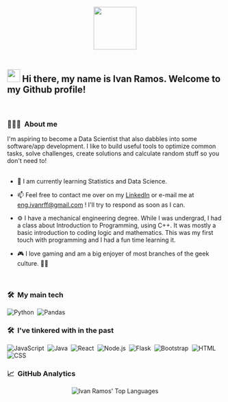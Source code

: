 <br/>
<div id="header" align="center">
  <img src="https://media.giphy.com/media/M9gbBd9nbDrOTu1Mqx/giphy.gif" width="100"/>
</div>
</br>

<h2><img src="https://github.com/abdoachhoubi/abdoachhoubi/blob/main/gifs/Hi.gif" width="30"> Hi there, my name is Ivan Ramos. Welcome to my Github profile!</h2>
<br/>

### 👨🏻‍💻 &nbsp;About me

I'm aspiring to become a Data Scientist that also dabbles into some software/app development. I like to build useful tools to optimize common tasks, solve challenges, create solutions and calculate random stuff so you don't need to!
<br/>
<br/>

<!-- - 🔭 Currently working on -->

- 🌱 I am currently learning Statistics and Data Science.
<!-- - 👯 I’m looking to collaborate on ... -->
<!-- - 🤔 I’m looking for help with ... -->
<!-- - 💬 Ask me about ... -->
- 📫 Feel free to contact me over on my [LinkedIn](https://www.linkedin.com/in/ivanrff/) or e-mail me at eng.ivanrff@gmail.com ! I'll try to respond as soon as I can.

- ⚙️ I have a mechanical engineering degree. While I was undergrad, I had a class about Introduction to Programming, using C++. It was mostly a basic introduction to coding logic and mathematics. This was my first touch with programming and I had a fun time learning it.

- 🎮 I love gaming and am a big enjoyer of most branches of the geek culture. 🧙‍♂️
<br/>

### 🛠 &nbsp;My main tech

![Python](https://img.shields.io/badge/-Python-1A3057?style=flat&logo=python)&nbsp;
![Pandas](https://img.shields.io/badge/-Pandas-1A3057?style=flat&logo=pandas)&nbsp;

### 🛠 &nbsp;I've tinkered with in the past

![JavaScript](https://img.shields.io/badge/-JavaScript-1A3057?style=flat&logo=javascript)&nbsp;
![Java](https://img.shields.io/badge/-Java-1A3057?style=flat&logo=Java&logoColor=FFA518)&nbsp;
![React](https://img.shields.io/badge/-React-1A3057?style=flat&logo=react)&nbsp;
![Node.js](https://img.shields.io/badge/-Node.js-1A3057?style=flat&logo=node.js)&nbsp;
![Flask](https://img.shields.io/badge/-Flask-1A3057?style=flat&logo=flask)&nbsp;
![Bootstrap](https://img.shields.io/badge/-Bootstrap-1A3057?style=flat&logo=bootstrap&logoColor=563D7C)&nbsp;
![HTML](https://img.shields.io/badge/-HTML-1A3057?style=flat&logo=HTML5)&nbsp;
![CSS](https://img.shields.io/badge/-CSS-1A3057?style=flat&logo=CSS3&logoColor=1572B6)&nbsp;

### 📈 &nbsp;GitHub Analytics

<p align="center">
<img src="https://github-readme-stats.vercel.app/api/top-langs/?username=ivanrff&layout=compact&theme=algolia&bg_color=0A0A0A" alt="Ivan Ramos' Top Languages"/>
</p>
